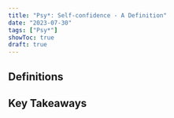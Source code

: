 ```yaml
---
title: "Psy*: Self-confidence - A Definition"
date: "2023-07-30"
tags: ["Psy*"]
showToc: true
draft: true
---
```


## Definitions


## Key Takeaways